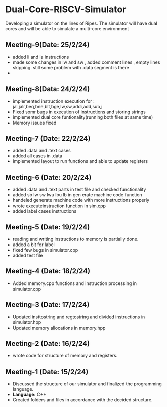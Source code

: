 # Dual-Core-RISCV-Simulator
Developing a  simulator on the lines of Ripes. The simulator will have dual cores and will be able to simulate a multi-core environment
## Meeting-9(Date: 25/2/24)
- added li and la instructions
- made some changes in lw and sw , added comment lines , empty lines skipping. still some problem with .data segment is there
- 
## Meeting-8(Data: 24/2/24)
- implemented instruction execution for : jal,jalr,beq,bne,blt,bge,lw,sw,addi,add,sub,j
- Fixed somr bugs in execution of instructions and storing strings
- implemented dual core funtionality(running both files at same time)
- Memory issues fixed

## Meeting-7 (Date: 22/2/24)
- added .data and .text cases 
- added all cases in .data
- implemented layout to run functions and able to update registers

## Meeting-6 (Date: 20/2/24)
- added .data and .text parts in test file and checked functionality
- added sb lw sw lwu lbu lb in gen erate machine code function
- handeled generate machine code with more instructions properly
- wrote executeinstruction function in sim.cpp
- added label cases instructions

## Meeting-5 (Date: 19/2/24)
- reading and writing instructions to memory is partially done.
- added a bit for label
- fixed few bugs in simulator.cpp
- added test file 

## Meeting-4 (Date: 18/2/24)
- Added memory.cpp functions and instruction processing in simulator.cpp

## Meeting-3 (Date: 17/2/24)
- Updated insttostring and regtostring and divided instructions in simulator.hpp
- Updated memory allocations in memory.hpp

## Meeting-2 (Date: 16/2/24)
- wrote code for structure of memory and registers.

## Meeting-1 (Date: 15/2/24)
- Discussed the structure of our simulator and finalized the programming language.
- **Language:** C++
- Created folders and files in accordance with the decided structure.
